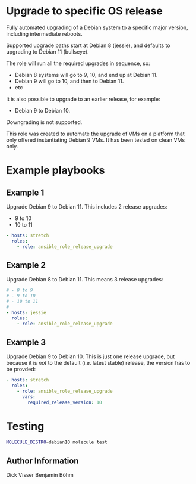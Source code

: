 # Upgrade to specific OS release

Fully automated upgrading of a Debian system to a specific major version, including intermediate reboots.

Supported upgrade paths start at Debian 8 (jessie), and defaults to upgrading to
Debian 11 (bullseye).

The role will run all the required upgrades in sequence, so:

- Debian 8 systems will go to 9, 10, and end up at Debian 11.
- Debian 9 will go to 10, and then to Debian 11.
- etc

It is also possible to upgrade to an earlier release, for example:

- Debian 9 to Debian 10.

Downgrading is not supported.


This role was created to automate the upgrade of VMs on a platform that only
offered instantiating Debian 9 VMs.
It has been tested on clean VMs only.

# Example playbooks

## Example 1

Upgrade Debian 9 to Debian 11. This includes 2 release upgrades:
- 9 to 10
- 10 to 11

```yaml
- hosts: stretch
  roles:
    - role: ansible_role_release_upgrade
```

## Example 2

Upgrade Debian 8 to Debian 11. This means 3 release upgrades:

```yaml
# - 8 to 9
# - 9 to 10
# - 10 to 11
#
- hosts: jessie
  roles:
    - role: ansible_role_release_upgrade
```

## Example 3

Upgrade Debian 9 to Debian 10. This is just one release upgrade, but because it
is *not* to the default (i.e. latest stable) release, the version has to be
provded:

```yaml
- hosts: stretch
  roles:
    - role: ansible_role_release_upgrade
      vars:
        required_release_version: 10
```

# Testing

```bash
MOLECULE_DISTRO=debian10 molecule test
```

Author Information
------------------

Dick Visser
Benjamin Böhm
